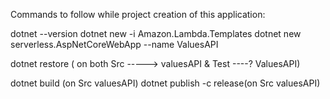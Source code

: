 Commands to follow while project creation of this application:

dotnet --version
dotnet new -i Amazon.Lambda.Templates
dotnet new serverless.AspNetCoreWebApp --name ValuesAPI

dotnet restore ( on both Src -----> valuesAPI & Test ----? ValuesAPI)

dotnet build  (on Src valuesAPI)
dotnet publish -c release(on Src valuesAPI)
